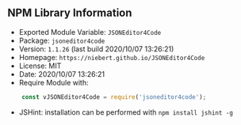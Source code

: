 ## NPM Library Information
* Exported Module Variable: `JSONEditor4Code`
* Package:  `jsoneditor4code`
* Version:  `1.1.26`   (last build 2020/10/07 13:26:21)
* Homepage: `https://niebert.github.io/JSONEditor4Code`
* License:  MIT
* Date:     2020/10/07 13:26:21
* Require Module with:
```javascript
    const vJSONEditor4Code = require('jsoneditor4code');
```
* JSHint: installation can be performed with `npm install jshint -g`
